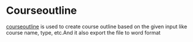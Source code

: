 # Courseoutline
  [courseoutline](https://mohammedafeef.github.io/course-outline/#/) is used to create course outline based on the given input like course name, type, etc.And it also export the file to word format
